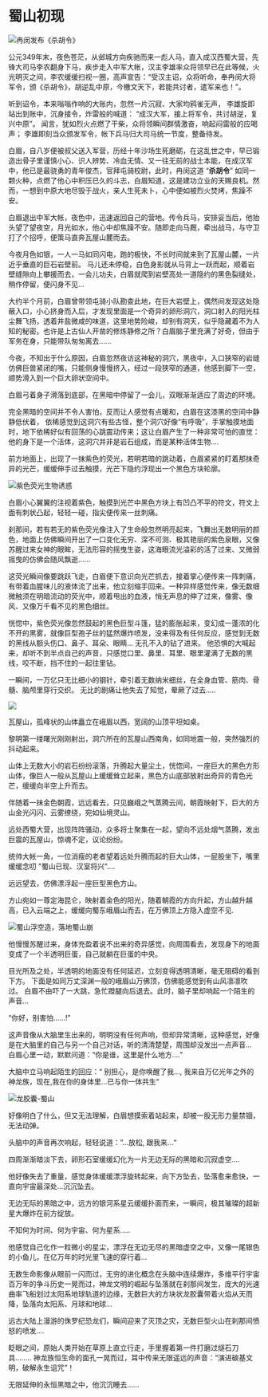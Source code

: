 # 蜀山初现

![冉闵发布《杀胡令》](../.gitbook/assets/123.jpg)

公元349年末，夜色苍茫，从邺城方向疾驰而来一彪人马，直入成汉西蜀大营，先锋大司马李农翻身下马，疾步走入中军大帐，汉主李雄率众将领早已在此等候，火光明灭之间，李农缓缓扫视一圈，高声宣告：“受汉主诏，众将听命，奉冉闵大将军令，颁《杀胡令》，胡逆乱中原，今檄文天下，若能共讨者，遣军来也！”。



听到诏令，本来嗡嗡作响的大账内，忽然一片沉寂、大家均鸦雀无声， 李雄旋即站出到账中，沉身接令，炸雷般的喊道： “成汉大军，接上将军令，共讨胡逆，复兴中原”。 闻言，犹如烈火点燃了干柴，众将领瞬间群情激奋，响起闷雷般的应喝声； 李雄即刻当众颁发军令，帐下兵马归大司马统一节度，整备待发。



白眉，自八岁便被叔父送入军营，历经十年沙场生死磨砺，在这乱世之中，早已锻造出骨子里谨慎小心、识人辨势、冷血无情、又一往无前的战士本能，在成汉军中，他已是最骁勇的青年俊杰，官拜屯骑校尉，此时，冉闵这道 “**杀胡令**” 如同一颗火种，点燃了他心中积压已久的斗志，白眉知道，这是建功立业的天赐良机。然而，一想到中原大地尽毁于战火，亲人生死未卜，心中便如被烈火焚烤，焦躁不安。



白眉退出中军大帐，夜色中，迅速返回自己的营地。传令兵马，安排妥当后，他抬头望了望夜空，月光如水，他心中却焦躁不安。随即走向马厩，牵出战马，与守卫打了个招呼，便策马直奔瓦屋山麓而去。



今夜月色如银，一人一马如同闪电，跑的极快，不长时间就来到了瓦屋山麓，一片近乎垂直的巨石岩壁前。 马儿还未停稳，白色身影就从马背上一跃而起，顺着岩壁缝隙向上攀援而去，一会儿功夫，白眉就爬到岩壁高处一道隐约的黑色裂缝处，稍作停留，便闪身不见...



大约半个月前，白眉曾带领屯骑小队勘查此地，在巨大岩壁上，偶然间发现这处隐蔽入口，小心挤身而入后，才发现里面是一个奇异的卵形洞穴，洞口射入的阳光柱尘舞飞扬，透着井盐微咸的味道，这里地势险峻，却别有洞天，似乎隐藏着不为人知的秘密。也许是上古仙人开凿的修炼静修之所？白眉脑子里充满了好奇，但由于军务在身，只能带队匆匆离去......



今夜，不知出于什么原因，白眉忽然夜访这神秘的洞穴，黑夜中，入口狭窄的岩缝仿佛巨兽紧闭的嘴，只能侧身慢慢挤入，经过一段狭窄的通道，他感到脚下一空，顺势滑入到一个巨大卵状空间中。



白眉弓着身子滑落到底部，在黑暗中停留了一会儿，双眼渐渐适应了周边的环境。

完全黑暗的空间并不令人害怕，反而让人感觉有点暖和，白眉在这漆黑的空间中静静低伏着， 依稀感觉到这洞穴有些古怪，整个洞穴好像“有呼吸”，手掌触摸地面时，地下依稀好似有回荡的心跳震动传来；这让白眉产生了一种非常可怕的直觉：他的身下是一个活体，这洞穴并非是岩石组成，而是某种活体生物....



前方地面上，出现了一抹紫色的荧光，若明若暗的跳动着，白眉紧紧的盯着那抹奇异的光芒，缓缓伸手过去触摸，光芒下隐约浮现出一个黑色方块轮廓。

![紫色荧光生物诱惑](../.gitbook/assets/maxresdefault.jpeg)

白眉小心翼翼的注视着紫色，触摸到光芒中黑色方块上有凹凸不平的符文，符文上面有刺状凸起，轻轻一碰，指尖便传来一丝刺痛。



刹那间，若有若无的紫色荧光像注入了生命般忽然明亮起来，飞舞出无数明丽的颜色，地面上仿佛瞬间开出了一口变化无穷、深不可测、极其艳丽的紫色泉眼，又像苏醒过来女神的眼眸，无法形容的摇曳生姿，这海眼流光溢彩的活了过来、又微弱摇曳的仿佛会随风飘逝......



这荧光瞬间像要跳跃飞走，白眉便下意识向光芒抓去，接着掌心便传来一阵刺痛，有带着血腥味儿的液体流了出来，他立刻缩手回来。一种异样感觉传来，像无数细微触须在明暗流动的荧光中，顺着甩出的血液，悄无声息的伸了过来，像雾、像风、又像万千看不见的黑色细丝。



恍惚中，紫色荧光像忽然鼓起的黑色巨型斗篷，猛的膨胀起来，变幻成一蓬浓的化不开的黑雾，就像巨型孢子丝的猛然爆炸喷发，没来得及有任何反应，感觉到无数的黑线从额头伤口、鼻子、耳朵、眼睛... 无孔不入的钻了进来。 他恐惧的大喊起来，却听不到半点自己的声音，只感觉口里、鼻里、耳里、眼里灌满了无数的黑线，咬不断，挡不住的一起往里钻。



一瞬间，一万亿只无比细小的钢针，牵引着无数纳米细丝，在全身血管、筋肉、骨髓、脑颅里穿行交织。 无比的剧痛让他失去了知觉，晕厥了过去.....

![](../.gitbook/assets/仙山.jpeg)

瓦屋山，孤峰状的山体矗立在峨眉以西，宽阔的山顶平坦如桌。

&#x20;黎明第一缕曙光刚刚射出，洞穴所在的瓦屋山西南角，如同地震一般，突然强烈的抖动起来。&#x20;

山体上无数大小的岩石纷纷滚落，升腾起大量尘土，恍惚间，一座巨大的黑色方形山体，像巨人一般从瓦屋山上缓缓耸立起来，黑色方山底部放射出奇异的青色光芒，缓缓向半空上升而去。

伴随着一抹金色朝霞，远远看去，只见巍峨之气蒸腾云间，朝霞映射下，巨大的方山金光闪闪、云雾缭绕，宛如仙境灵山。&#x20;

远处西蜀大营，出现阵阵骚动，众多将士聚集在一起，望向不远处烟气蒸腾，发出巨震的瓦屋山，惊魂不定，议论纷纷。

&#x20;统帅大帐一角，一位消瘦的老者望着远处升腾而起的巨大山体，一屁股坐下，嘴里缓缓念叨 "蜀山已现、汉室将兴"....&#x20;

远远望去，仿佛漂浮起一座巨型黑色方山。&#x20;

方山宛如一尊定海昆仑，映射着金色的阳光，随着朝霞的方向升起，方山越升越高，已入云端之上，缓缓向蜀东峨眉山而去，在万佛顶上方隐入虚空不见.



![蜀山浮空造，落地蜀山崩                                    ](../.gitbook/assets/1000.jpeg)

他慢慢苏醒过来，身体充盈着说不出来的奇异感觉，向周围看去，发现身下的地面变成了一个半透明巨蛋，自己就躺在巨蛋的中央。

目光所及之处，半透明的地面没有任何延迟，立刻变得透明清晰，毫无阻碍的看到下方。 下面是如同万丈深渊一般的峨眉山万佛顶，仿佛能感觉到有山风凛凛吹过。 白眉不由吓了一大跳，急忙蹬腿向后退去。此时，脑子里却响起一个陌生的声音...



“你好，别害怕......!”



这声音像从大脑里生出来的，明明没有任何声响，但却异常清晰，这种感觉，好像是在大脑里的自己与另一个自己对话，听的清清楚楚，周围却没发出一点声音... 白眉心里一动，默默问道：“你是谁，这里是什么地方....”&#x20;

大脑中立马响起陌生的回应：“ 别担心，是你唤醒了我..., 我来自万亿光年之外的神龙族，现在,我在你的身体里...已与你一体共生“

![ 龙胶囊-蜀山](../.gitbook/assets/1.png)

好像明白了什么，但又无法理解，白眉想摸索着站起来，却被一股无形力量禁锢，无法动弹。&#x20;

头脑中的声音再次响起，轻轻说道：”...放松, 跟我来...“

四周渐渐暗淡下去，卵形石室缓缓幻化为一片无边无际的黑暗和沉寂虚空....&#x20;

他好像失去了重量，感觉身体缓缓漂浮旋转起来，向下方坠去，坠落愈来愈快，一直向宇宙最深处...沉沉坠去。&#x20;

无边无际的黑暗之中，远方的银河系星云缓缓扑面而来，一瞬间，极其璀璨的超新星大爆炸在前方绽放。

&#x20;不知何为时间、何为宇宙、何为星系.....&#x20;

他感觉自己化作一粒微小的星尘，漂浮在无边无尽的黑暗虚空之中，又像一尾银色的小鱼儿，在亿万年的时光里飞速的穿行着...&#x20;

无数生命影像从眼前一闪而过，无穷的进化概念在头脑中连续爆炸，多维平行宇宙百万年的争斗历史一晃而过，神龙文明的崛起与坠落就在刹那间发生，庞大的光速曲率飞船划过太阳系地球轨道的边缘，无数巨大的方块状龙胶囊带着火焰从天而降，坠落向太阳系、月球和地球...&#x20;

远古大陆上漫游的侏罗纪恐龙们，瞬间迎来了灭顶之灾，无数巨型火山在刹那间愤怒的喷发....

眨眼之间，原始人类开始在草原上直立行走，手里握着第一件打磨过燧石刀具........ 神龙族恒生命的面孔一晃而过，耳中传来无限遥远的声音：“演进碳基文明，破解永生诅咒”！

无限延伸的永恒黑暗之中，他沉沉睡去......
